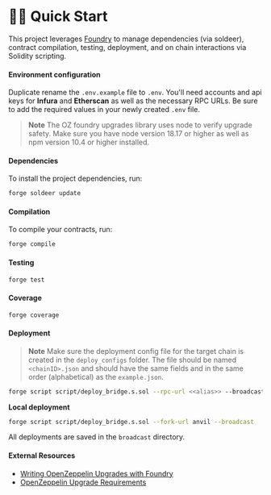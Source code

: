 # 🏄‍♂️ Quick Start

This project leverages [Foundry](https://github.com/foundry-rs/foundry) to manage dependencies (via soldeer), contract compilation, testing, deployment, and on chain interactions via Solidity scripting.

#### Environment configuration

Duplicate rename the `.env.example` file to `.env`. You'll need accounts and api keys for **Infura** and **Etherscan** as well as the necessary RPC URLs. Be sure to add the required values in your newly created `.env` file.

> **Note**
> The OZ foundry upgrades library uses node to verify upgrade safety. Make sure you have node version 18.17 or higher as well as npm version 10.4 or higher installed.

#### Dependencies

To install the project dependencies, run: 

```bash
forge soldeer update
```

#### Compilation

To compile your contracts, run:

```bash
forge compile
```

#### Testing

```bash
forge test
```

#### Coverage

```bash
forge coverage
```

#### Deployment

> **Note**
> Make sure the deployment config file for the target chain is created in the `deploy_configs` folder.
> The file should be named `<chainID>.json` and should have the same fields and in the same order (alphabetical) as the `example.json`.

```bash
forge script script/deploy_bridge.s.sol --rpc-url <<alias>> --broadcast --verify
```

**Local deployment**

```bash
forge script script/deploy_bridge.s.sol --fork-url anvil --broadcast
```

All deployments are saved in the `broadcast` directory.

#### External Resources

- [Writing OpenZeppelin Upgrades with Foundry](https://github.com/OpenZeppelin/openzeppelin-foundry-upgrades?tab=readme-ov-file)
- [OpenZeppelin Upgrade Requirements](https://docs.openzeppelin.com/upgrades-plugins/1.x/api-core#define-reference-contracts)
